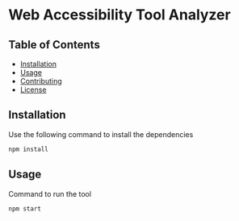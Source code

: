# Web Accessibility Tool Analyzer

[//]: # (Description of your project goes here.)

## Table of Contents

- [Installation](#installation)
- [Usage](#usage)
- [Contributing](#contributing)
- [License](#license)

## Installation

Use the following command to install the dependencies

```bash
npm install
```

## Usage

Command to run the tool

```bash
npm start
```
